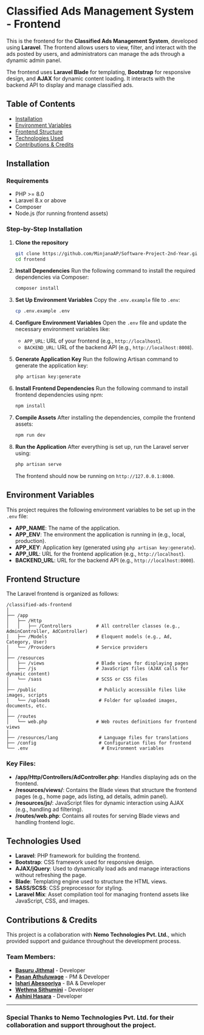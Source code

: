 # Classified Ads Management System - Frontend

This is the frontend for the **Classified Ads Management System**, developed using **Laravel**. The frontend allows users to view, filter, and interact with the ads posted by users, and administrators can manage the ads through a dynamic admin panel.

The frontend uses **Laravel Blade** for templating, **Bootstrap** for responsive design, and **AJAX** for dynamic content loading. It interacts with the backend API to display and manage classified ads.

## Table of Contents
- [Installation](#installation)
- [Environment Variables](#environment-variables)
- [Frontend Structure](#frontend-structure)
- [Technologies Used](#technologies-used)
- [Contributions & Credits](#contributions--credits)

## Installation

### Requirements
- PHP >= 8.0
- Laravel 8.x or above
- Composer
- Node.js (for running frontend assets)

### Step-by-Step Installation

1. **Clone the repository**
   ```bash
   git clone https://github.com/MinjanaAP/Software-Project-2nd-Year.git
   cd frontend


2. **Install Dependencies**
   Run the following command to install the required dependencies via Composer:
   ```bash
   composer install
   ```

3. **Set Up Environment Variables**
   Copy the `.env.example` file to `.env`:
   ```bash
   cp .env.example .env
   ```

4. **Configure Environment Variables**
   Open the `.env` file and update the necessary environment variables like:
   - `APP_URL`: URL of your frontend (e.g., `http://localhost`).
   - `BACKEND_URL`: URL of the backend API (e.g., `http://localhost:8008`).

5. **Generate Application Key**
   Run the following Artisan command to generate the application key:
   ```bash
   php artisan key:generate
   ```

6. **Install Frontend Dependencies**
   Run the following command to install frontend dependencies using npm:
   ```bash
   npm install
   ```

7. **Compile Assets**
   After installing the dependencies, compile the frontend assets:
   ```bash
   npm run dev
   ```

8. **Run the Application**
   After everything is set up, run the Laravel server using:
   ```bash
   php artisan serve
   ```
   The frontend should now be running on `http://127.0.0.1:8000`.

## Environment Variables

This project requires the following environment variables to be set up in the `.env` file:

- **APP_NAME**: The name of the application.
- **APP_ENV**: The environment the application is running in (e.g., local, production).
- **APP_KEY**: Application key (generated using `php artisan key:generate`).
- **APP_URL**: URL for the frontend application (e.g., `http://localhost`).
- **BACKEND_URL**: URL for the backend API (e.g., `http://localhost:8000`).

## Frontend Structure

The Laravel frontend is organized as follows:

```
/classified-ads-frontend
│
├── /app
│   ├── /Http
│   │   ├── /Controllers         # All controller classes (e.g., AdminController, AdController)
│   ├── /Models                  # Eloquent models (e.g., Ad, Category, User)
│   └── /Providers               # Service providers
│
├── /resources
│   ├── /views                   # Blade views for displaying pages
│   ├── /js                      # JavaScript files (AJAX calls for dynamic content)
│   └── /sass                    # SCSS or CSS files
│
├── /public                       # Publicly accessible files like images, scripts
│   └── /uploads                  # Folder for uploaded images, documents, etc.
│
├── /routes
│   └── web.php                  # Web routes definitions for frontend views
│
├── /resources/lang               # Language files for translations
├── /config                       # Configuration files for frontend
└── .env                           # Environment variables
```

### Key Files:
- **/app/Http/Controllers/AdController.php**: Handles displaying ads on the frontend.
- **/resources/views/**: Contains the Blade views that structure the frontend pages (e.g., home page, ads listing, ad details, admin panel).
- **/resources/js/**: JavaScript files for dynamic interaction using AJAX (e.g., handling ad filtering).
- **/routes/web.php**: Contains all routes for serving Blade views and handling frontend logic.

## Technologies Used

- **Laravel**: PHP framework for building the frontend.
- **Bootstrap**: CSS framework used for responsive design.
- **AJAX/jQuery**: Used to dynamically load ads and manage interactions without refreshing the page.
- **Blade**: Templating engine used to structure the HTML views.
- **SASS/SCSS**: CSS preprocessor for styling.
- **Laravel Mix**: Asset compilation tool for managing frontend assets like JavaScript, CSS, and images.

## Contributions & Credits

This project is a collaboration with **Nemo Technologies Pvt. Ltd.**, which provided support and guidance throughout the development process.

### Team Members:
- **[Basuru Jithmal](https://github.com/basurujithmal)** - Developer
- **[Pasan Athuluwage](https://github.com/MinjanaAP)** - PM & Developer
- **[Ishari Abesooriya](https://github.com/ishariabesooriya)** - BA & Developer
- **[Wethma Sithumini](https://github.com/wethmasithumini)** - Developer
- **[Ashini Hasara](https://github.com/ashinihasara)** - Developer

---

### Special Thanks to **Nemo Technologies Pvt. Ltd.** for their collaboration and support throughout the project.
```


